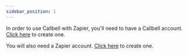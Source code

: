 ```yaml
---
sidebar_position: 1
---
```


In order to use Callbell with Zapier, you'll need to have a Callbell account. [Click here](https://dash.callbell.eu/users/sign_up) to create one.

You will also need a Zapier account. [Click here](https://zapier.com/sign-up) to create one.